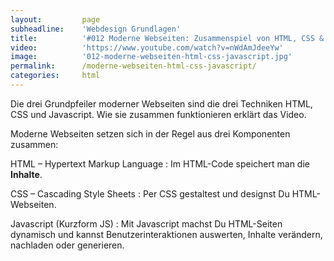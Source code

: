 ```yaml
---
layout:         page
subheadline:    'Webdesign Grundlagen'
title:          '#012 Moderne Webseiten: Zusammenspiel von HTML, CSS & Javascript'
video:          'https://www.youtube.com/watch?v=nWdAmJdeeYw'
image:          '012-moderne-webseiten-html-css-javascript.jpg'
permalink:      /moderne-webseiten-html-css-javascript/
categories:     html
---
```

Die drei Grundpfeiler moderner Webseiten sind die drei Techniken HTML, CSS und Javascript. Wie sie zusammen funktionieren erklärt das Video.
<!--more-->

Moderne Webseiten setzen sich in der Regel aus drei Komponenten zusammen:

HTML – Hypertext Markup Language
:   Im HTML-Code speichert man die **Inhalte**.

CSS – Cascading Style Sheets
:   Per CSS gestaltest und designst Du HTML-Webseiten.

Javascript (Kurzform JS)
:   Mit Javascript machst Du HTML-Seiten dynamisch und kannst Benutzerinteraktionen auswerten, Inhalte verändern, nachladen oder generieren.

